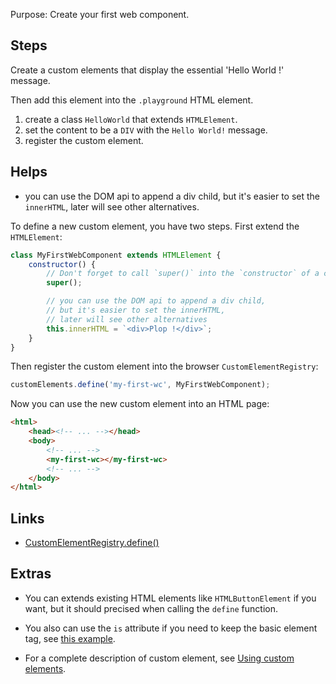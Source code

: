 Purpose: Create your first web component.

Steps
---

Create a custom elements that display the essential 'Hello World !' message.

Then add this element into the `.playground` HTML element.

1. create a class `HelloWorld` that extends `HTMLElement`.
2. set the content to be a `DIV` with the `Hello World!` message.
3. register the custom element.

Helps
---

* you can use the DOM api to append a div child, but it's easier to set the `innerHTML`, later will see other alternatives.

To define a new custom element, you have two steps.
First extend the `HTMLElement`:

```js
class MyFirstWebComponent extends HTMLElement {
    constructor() {
        // Don't forget to call `super()` into the `constructor` of a custom elements.
        super();

        // you can use the DOM api to append a div child,
        // but it's easier to set the innerHTML,
        // later will see other alternatives
        this.innerHTML = `<div>Plop !</div>`;
    }
}
```

Then register the custom element into the browser `CustomElementRegistry`:

```js
customElements.define('my-first-wc', MyFirstWebComponent);
```

Now you can use the new custom element into an HTML page:

```html
<html>
    <head><!-- ... --></head>
    <body>
        <!-- ... -->
        <my-first-wc></my-first-wc>
        <!-- ... -->
    </body>
</html>
```

Links
---

* [CustomElementRegistry.define()](https://developer.mozilla.org/en-US/docs/Web/API/CustomElementRegistry/define)

Extras
---

- You can extends existing HTML elements like `HTMLButtonElement` if you want, but it should precised when calling the `define` function.

- You also can use the `is` attribute if you need to keep the basic element tag, see [this example](https://developer.mozilla.org/en-US/docs/Web/HTML/Global_attributes/is).

- For a complete description of custom element, see [Using custom elements](https://developer.mozilla.org/en-US/docs/Web/Web_Components/Using_custom_elements).